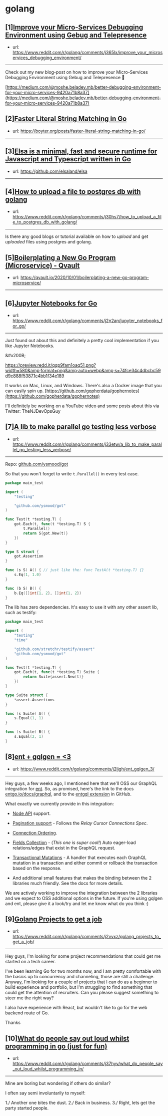 # golang
## [1][Improve your Micro-Services Debugging Environment using Gebug and Telepresence](https://www.reddit.com/r/golang/comments/j365lx/improve_your_microservices_debugging_environment/)
- url: https://www.reddit.com/r/golang/comments/j365lx/improve_your_microservices_debugging_environment/
---
Check out my new blog-post on how to improve your Micro-Services Debugging Environment using Gebug and Telepresence 🎉

[https://medium.com/@moshe.beladev.mb/better-debugging-environment-for-your-micro-services-9420a71b8a37](https://medium.com/@moshe.beladev.mb/better-debugging-environment-for-your-micro-services-9420a71b8a37)
## [2][Faster Literal String Matching in Go](https://www.reddit.com/r/golang/comments/j31dm0/faster_literal_string_matching_in_go/)
- url: https://boyter.org/posts/faster-literal-string-matching-in-go/
---

## [3][Elsa is a minimal, fast and secure runtime for Javascript and Typescript written in Go](https://www.reddit.com/r/golang/comments/j2rjps/elsa_is_a_minimal_fast_and_secure_runtime_for/)
- url: https://github.com/elsaland/elsa
---

## [4][How to upload a file to postgres db with golang](https://www.reddit.com/r/golang/comments/j30hs7/how_to_upload_a_file_to_postgres_db_with_golang/)
- url: https://www.reddit.com/r/golang/comments/j30hs7/how_to_upload_a_file_to_postgres_db_with_golang/
---
Is there any good blogs or tutorial available on how to *upload* and get *uploaded* files using postgres and golang.
## [5][Boilerplating a New Go Program (Microservice) - Qvault](https://www.reddit.com/r/golang/comments/j38fd1/boilerplating_a_new_go_program_microservice_qvault/)
- url: https://qvault.io/2020/10/01/boilerplating-a-new-go-program-microservice/
---

## [6][Jupyter Notebooks for Go](https://www.reddit.com/r/golang/comments/j2n2an/jupyter_notebooks_for_go/)
- url: https://www.reddit.com/r/golang/comments/j2n2an/jupyter_notebooks_for_go/
---
Just found out about this and definitely a pretty cool implementation if you like Jupyter Notebooks.

&amp;#x200B;

https://preview.redd.it/qqp9fam1oaq51.png?width=580&amp;format=png&amp;auto=webp&amp;s=74fce34c4dbcbc59d9c888f53871c4bb1f34e189

It works on Mac, Linux, and Windows. There's also a Docker image that you can easily spin up. [https://github.com/gopherdata/gophernotes](https://github.com/gopherdata/gophernotes)

I'll definitely be working on a YouTube video and some posts about this via Twitter: TheNJDevOpsGuy
## [7][A lib to make parallel go testing less verbose](https://www.reddit.com/r/golang/comments/j33etw/a_lib_to_make_parallel_go_testing_less_verbose/)
- url: https://www.reddit.com/r/golang/comments/j33etw/a_lib_to_make_parallel_go_testing_less_verbose/
---
Repo: [github.com/ysmood/got](https://github.com/ysmood/got)

So that you won't forget to write `t.Parallel()` in every test case.

```go
package main_test

import (
    "testing"

    "github.com/ysmood/got"
)

func Test(t *testing.T) {
    got.Each(t, func(t *testing.T) S {
        t.Parallel()
        return S{got.New(t)}
    })
}

type S struct {
    got.Assertion
}

func (s S) A() { // just like the: func TestA(t *testing.T) {}
    s.Eq(1, 1.0)
}

func (b S) B() {
    b.Eq([]int{1, 2}, []int{1, 2})
}
```

The lib has zero dependencies. It's easy to use it with any other assert lib, such as testify:

```go
package main_test

import (
	"testing"
	"time"

	"github.com/stretchr/testify/assert"
	"github.com/ysmood/got"
)

func Test(t *testing.T) {
    got.Each(t, func(t *testing.T) Suite {
        return Suite{assert.New(t)}
    })
}

type Suite struct {
	*assert.Assertions
}

func (s Suite) A() {
	s.Equal(1, 1)
}

func (s Suite) B() {
	s.Equal(2, 1)
}
```
## [8][ent + gqlgen = &lt;3](https://www.reddit.com/r/golang/comments/j2ljgh/ent_gqlgen_3/)
- url: https://www.reddit.com/r/golang/comments/j2ljgh/ent_gqlgen_3/
---
Hey guys,
a few weeks ago, I mentioned here that we'll OSS our GraphQL integration for [ent](https://github.com/facebook/ent). So, as promised, here's the link to the docs [entgo.io/docs/graphql](https://entgo.io/docs/graphql/), and to the [entgql extension](https://github.com/facebookincubator/ent-contrib) in GitHub. 


What exactly we currently provide in this integration: 

- [Node API](https://entgo.io/docs/graphql/#node-api) support. 

- [Pagination support](https://entgo.io/docs/graphql/#pagination) - Follows the *Relay Cursor Connections Spec*.

- [Connection Ordering](https://entgo.io/docs/graphql/#connection-ordering).

- [Fields Collection](https://entgo.io/docs/graphql/#fields-collection) - (*This one is super cool!*) Auto eager-load relations/edges that exist in the GraphQL request.

- [Transactional Mutations](https://entgo.io/docs/graphql/#transactional-mutations) - A handler that executes each GraphQL mutation in a transaction and either commit or rollback the transaction based on the response. 

- And additional small features that makes the binding between the 2 libraries much friendly. See the docs for more details.
 
We are actively working to improve the integration between the 2 libraries and we expect to OSS additional options in the future. If you're using gqlgen and ent, please give it a look/try and let me know what do you think :)
## [9][Golang Projects to get a job](https://www.reddit.com/r/golang/comments/j2vvxz/golang_projects_to_get_a_job/)
- url: https://www.reddit.com/r/golang/comments/j2vvxz/golang_projects_to_get_a_job/
---
Hey guys, I'm looking for some project recommendations that could get me started on a tech career.

I've been learning Go for two months now, and I am pretty comfortable with the basics up to concurrency and channeling, those are still a challenge. Anyway, I'm looking for a couple of projects that I can do as a beginner to build experience and portfolio, but I'm struggling to find something that could get the attention of recruiters. Can you please suggest something to steer me the right way?

I also have experience with React, but wouldn't like to go for the web backend route of Go. 

Thanks
## [10][What do people say out loud whilst programming in go (just for fun)](https://www.reddit.com/r/golang/comments/j37hyv/what_do_people_say_out_loud_whilst_programming_in/)
- url: https://www.reddit.com/r/golang/comments/j37hyv/what_do_people_say_out_loud_whilst_programming_in/
---
Mine are boring but wondering if others do similar?

I often say semi involuntarily to myself:

1./ Another one bites the dust.
2./ Back in business.
3./ Right, lets get the party started people.
